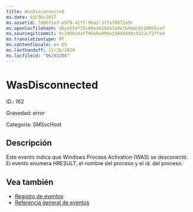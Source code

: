 ```yaml
---
title: WasDisconnected
ms.date: 03/30/2017
ms.assetid: 7d86f1a7-a9f9-41f5-9ba2-3ffa70972a9c
ms.openlocfilehash: d8ae554f35c09ed435da330e2b4b6c8c389b5cef
ms.sourcegitcommit: bc293b14af795e0e999e3304dd40c0222cf2ffe4
ms.translationtype: MT
ms.contentlocale: es-ES
ms.lasthandoff: 11/26/2020
ms.locfileid: "96293200"
---
```

# <a name="wasdisconnected"></a>WasDisconnected

ID.: 162  
  
 Gravedad: error  
  
 Categoría: SMSvcHost  
  
## <a name="description"></a>Descripción  

 Este evento indica que Windows Process Activation (WAS) se desconectó. El evento enumera HRESULT, el nombre del proceso y el id. del proceso.  
  
## <a name="see-also"></a>Vea también

- [Registro de eventos](index.md)
- [Referencia general de eventos](events-general-reference.md)
